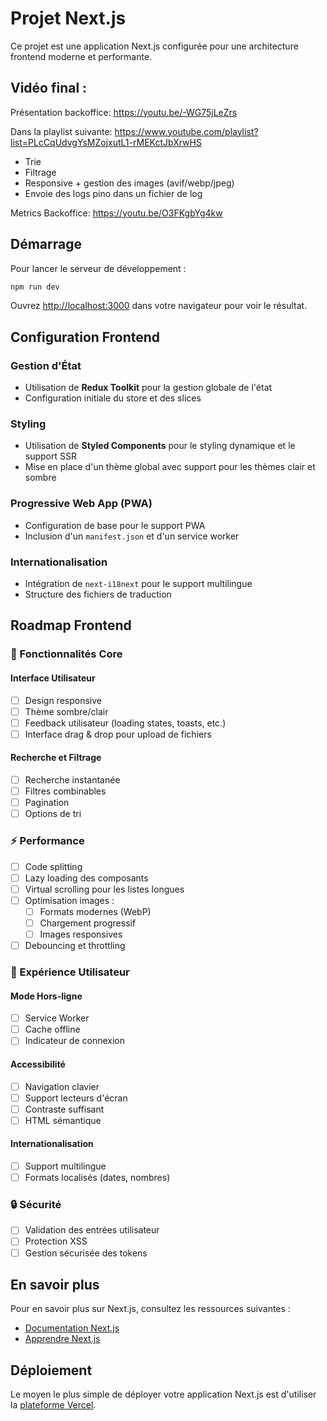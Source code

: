 # Projet Next.js

Ce projet est une application Next.js configurée pour une architecture frontend
moderne et performante.
## Vidéo final :

Présentation backoffice:
https://youtu.be/-WG75jLeZrs

Dans la playlist suivante:
https://www.youtube.com/playlist?list=PLcCqUdvgYsMZojxutL1-rMEKctJbXrwHS
- Trie
- Filtrage
- Responsive + gestion des images (avif/webp/jpeg)
- Envoie des logs pino dans un fichier de log

Metrics Backoffice:
https://youtu.be/O3FKgbYg4kw

## Démarrage

Pour lancer le serveur de développement :

```bash
npm run dev
```

Ouvrez [http://localhost:3000](http://localhost:3000) dans votre navigateur pour
voir le résultat.

## Configuration Frontend

### Gestion d'État

- Utilisation de **Redux Toolkit** pour la gestion globale de l'état
- Configuration initiale du store et des slices

### Styling

- Utilisation de **Styled Components** pour le styling dynamique et le support
  SSR
- Mise en place d'un thème global avec support pour les thèmes clair et sombre

### Progressive Web App (PWA)

- Configuration de base pour le support PWA
- Inclusion d'un `manifest.json` et d'un service worker

### Internationalisation

- Intégration de `next-i18next` pour le support multilingue
- Structure des fichiers de traduction

## Roadmap Frontend

### 🎯 Fonctionnalités Core

#### Interface Utilisateur

- [ ] Design responsive
- [ ] Thème sombre/clair
- [ ] Feedback utilisateur (loading states, toasts, etc.)
- [ ] Interface drag & drop pour upload de fichiers

#### Recherche et Filtrage

- [ ] Recherche instantanée
- [ ] Filtres combinables
- [ ] Pagination
- [ ] Options de tri

### ⚡ Performance

- [ ] Code splitting
- [ ] Lazy loading des composants
- [ ] Virtual scrolling pour les listes longues
- [ ] Optimisation images :
  - [ ] Formats modernes (WebP)
  - [ ] Chargement progressif
  - [ ] Images responsives
- [ ] Debouncing et throttling

### 📱 Expérience Utilisateur

#### Mode Hors-ligne

- [ ] Service Worker
- [ ] Cache offline
- [ ] Indicateur de connexion

#### Accessibilité

- [ ] Navigation clavier
- [ ] Support lecteurs d'écran
- [ ] Contraste suffisant
- [ ] HTML sémantique

#### Internationalisation

- [ ] Support multilingue
- [ ] Formats localisés (dates, nombres)

### 🔒 Sécurité

- [ ] Validation des entrées utilisateur
- [ ] Protection XSS
- [ ] Gestion sécurisée des tokens

## En savoir plus

Pour en savoir plus sur Next.js, consultez les ressources suivantes :

- [Documentation Next.js](https://nextjs.org/docs)
- [Apprendre Next.js](https://nextjs.org/learn)

## Déploiement

Le moyen le plus simple de déployer votre application Next.js est d'utiliser la
[plateforme Vercel](https://vercel.com/new?utm_medium=default-template&filter=next.js&utm_source=create-next-app&utm_campaign=create-next-app-readme).
